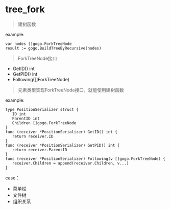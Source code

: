 # tree_fork
> 建树函数

example:
```
var nodes []gogo.ForkTreeNode
result := gogo.BuildTreeByRecursive(nodes)
```
 	
> ForkTreeNode接口
- GetID() int
- GetPID() int
- Following([]ForkTreeNode)

> 元素类型实现ForkTreeNode接口，就能使用建树函数

example:
 ```
type PositionSerializer struct {
    ID int
 	ParentID int
 	Children []gogo.ForkTreeNode
 }
 func (receiver *PositionSerializer) GetID() int {
 	return receiver.ID
 }
 func (receiver *PositionSerializer) GetPID() int {
 	return receiver.ParentID
 }
 func (receiver *PositionSerializer) Following(v []gogo.ForkTreeNode) {
 	receiver.Children = append(receiver.Children, v...)
 }
 ```

case：
- 菜单栏
- 文件树
- 组织关系